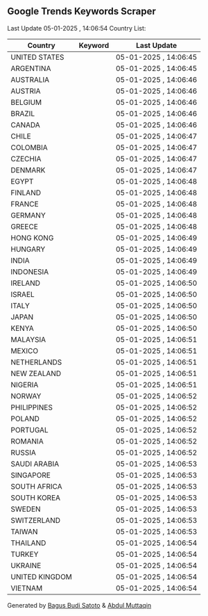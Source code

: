 
## Google Trends Keywords Scraper

Last Update 05-01-2025 , 14:06:54
Country List:

| Country | Keyword | Last Update |
| --- | --- | --- |
| UNITED STATES |  | 05-01-2025 , 14:06:45 |
| ARGENTINA |  | 05-01-2025 , 14:06:45 |
| AUSTRALIA |  | 05-01-2025 , 14:06:46 |
| AUSTRIA |  | 05-01-2025 , 14:06:46 |
| BELGIUM |  | 05-01-2025 , 14:06:46 |
| BRAZIL |  | 05-01-2025 , 14:06:46 |
| CANADA |  | 05-01-2025 , 14:06:46 |
| CHILE |  | 05-01-2025 , 14:06:47 |
| COLOMBIA |  | 05-01-2025 , 14:06:47 |
| CZECHIA |  | 05-01-2025 , 14:06:47 |
| DENMARK |  | 05-01-2025 , 14:06:47 |
| EGYPT |  | 05-01-2025 , 14:06:48 |
| FINLAND |  | 05-01-2025 , 14:06:48 |
| FRANCE |  | 05-01-2025 , 14:06:48 |
| GERMANY |  | 05-01-2025 , 14:06:48 |
| GREECE |  | 05-01-2025 , 14:06:48 |
| HONG KONG |  | 05-01-2025 , 14:06:49 |
| HUNGARY |  | 05-01-2025 , 14:06:49 |
| INDIA |  | 05-01-2025 , 14:06:49 |
| INDONESIA |  | 05-01-2025 , 14:06:49 |
| IRELAND |  | 05-01-2025 , 14:06:50 |
| ISRAEL |  | 05-01-2025 , 14:06:50 |
| ITALY |  | 05-01-2025 , 14:06:50 |
| JAPAN |  | 05-01-2025 , 14:06:50 |
| KENYA |  | 05-01-2025 , 14:06:50 |
| MALAYSIA |  | 05-01-2025 , 14:06:51 |
| MEXICO |  | 05-01-2025 , 14:06:51 |
| NETHERLANDS |  | 05-01-2025 , 14:06:51 |
| NEW ZEALAND |  | 05-01-2025 , 14:06:51 |
| NIGERIA |  | 05-01-2025 , 14:06:51 |
| NORWAY |  | 05-01-2025 , 14:06:52 |
| PHILIPPINES |  | 05-01-2025 , 14:06:52 |
| POLAND |  | 05-01-2025 , 14:06:52 |
| PORTUGAL |  | 05-01-2025 , 14:06:52 |
| ROMANIA |  | 05-01-2025 , 14:06:52 |
| RUSSIA |  | 05-01-2025 , 14:06:52 |
| SAUDI ARABIA |  | 05-01-2025 , 14:06:53 |
| SINGAPORE |  | 05-01-2025 , 14:06:53 |
| SOUTH AFRICA |  | 05-01-2025 , 14:06:53 |
| SOUTH KOREA |  | 05-01-2025 , 14:06:53 |
| SWEDEN |  | 05-01-2025 , 14:06:53 |
| SWITZERLAND |  | 05-01-2025 , 14:06:53 |
| TAIWAN |  | 05-01-2025 , 14:06:53 |
| THAILAND |  | 05-01-2025 , 14:06:54 |
| TURKEY |  | 05-01-2025 , 14:06:54 |
| UKRAINE |  | 05-01-2025 , 14:06:54 |
| UNITED KINGDOM |  | 05-01-2025 , 14:06:54 |
| VIETNAM |  | 05-01-2025 , 14:06:54 |

Generated by [Bagus Budi Satoto](https://github.com/bagussatoto/) & [Abdul Muttaqin](https://github.com/fdciabdul/)
